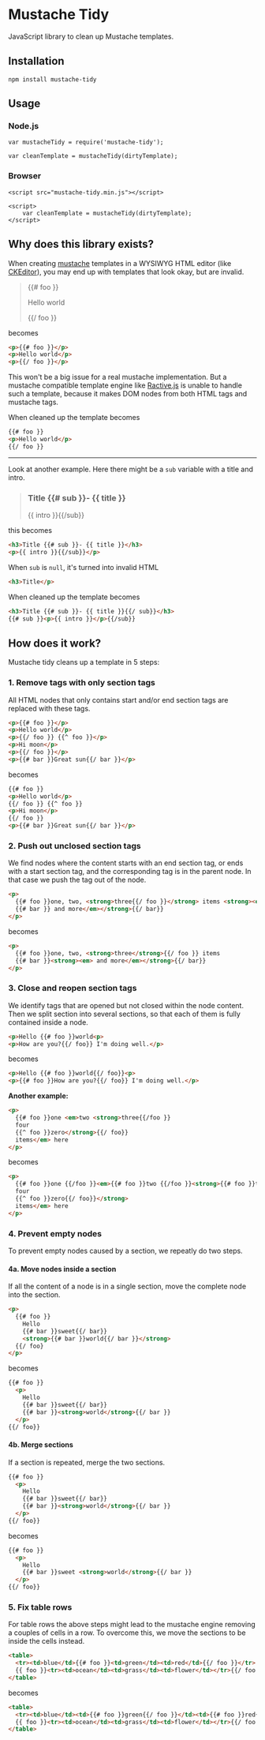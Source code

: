 # Mustache Tidy

JavaScript library to clean up Mustache templates.

## Installation

    npm install mustache-tidy

## Usage

### Node.js

    var mustacheTidy = require('mustache-tidy');
    
    var cleanTemplate = mustacheTidy(dirtyTemplate);

### Browser

    <script src="mustache-tidy.min.js"></script>
    
    <script>
        var cleanTemplate = mustacheTidy(dirtyTemplate);
    </script>

## Why does this library exists?

When creating [mustache][] templates in a WYSIWYG HTML editor (like [CKEditor][]), you may end up with templates that
look okay, but are invalid.

> {{# foo }}
> 
> Hello world
> 
> {{/ foo }}

becomes

```html
<p>{{# foo }}</p>
<p>Hello world</p>
<p>{{/ foo }}</p>
```

This won't be a big issue for a real mustache implementation. But a mustache compatible template engine like
[Ractive.js][] is unable to handle such a template, because it makes DOM nodes from both HTML tags and mustache tags.

When cleaned up the template becomes

```html
{{# foo }}
<p>Hello world</p>
{{/ foo }}
```

---

Look at another example. Here there might be a `sub` variable with a title and intro.

> ### Title {{# sub }}- {{ title }}
> {{ intro }}{{/sub}}

this becomes

```html
<h3>Title {{# sub }}- {{ title }}</h3>
<p>{{ intro }}{{/sub}}</p>
```

When `sub` is `null`, it's turned into invalid HTML

```html
<h3>Title</p>
```

When cleaned up the template becomes

```html
<h3>Title {{# sub }}- {{ title }}{{/ sub}}</h3>
{{# sub }}<p>{{ intro }}</p>{{/sub}}
```

## How does it work?

Mustache tidy cleans up a template in 5 steps:

### 1. Remove tags with only section tags

All HTML nodes that only contains start and/or end section tags are replaced with these tags.

```html
<p>{{# foo }}</p>
<p>Hello world</p>
<p>{{/ foo }} {{^ foo }}</p>
<p>Hi moon</p>
<p>{{/ foo }}</p>
<p>{{# bar }}Great sun{{/ bar }}</p>
```

becomes

```html
{{# foo }}
<p>Hello world</p>
{{/ foo }} {{^ foo }}
<p>Hi moon</p>
{{/ foo }}
<p>{{# bar }}Great sun{{/ bar }}</p>
```

### 2. Push out unclosed section tags

We find nodes where the content starts with an end section tag, or ends with a start section tag, and the corresponding
tag is in the parent node. In that case we push the tag out of the node.

```html
<p>
  {{# foo }}one, two, <strong>three{{/ foo }}</strong> items <strong><em>
  {{# bar }} and more</em></strong>{{/ bar}}
</p>
```

becomes

```html
<p>
  {{# foo }}one, two, <strong>three</strong>{{/ foo }} items
  {{# bar }}<strong><em> and more</em></strong>{{/ bar}}
</p>
```

### 3. Close and reopen section tags

We identify tags that are opened but not closed within the node content. Then we split section into several sections, so
that each of them is fully contained inside a node.

```html
<p>Hello {{# foo }}world<p>
<p>How are you?{{/ foo}} I'm doing well.</p>
```

becomes

```html
<p>Hello {{# foo }}world{{/ foo}}<p>
<p>{{# foo }}How are you?{{/ foo}} I'm doing well.</p>
```

**Another example:**

```html
<p>
  {{# foo }}one <em>two <strong>three{{/foo }}
  four
  {{^ foo }}zero</strong>{{/ foo}}
  items</em> here
</p>
```

becomes

```html
<p>
  {{# foo }}one {{/foo }}<em>{{# foo }}two {{/foo }}<strong>{{# foo }}three{{/foo }}
  four
  {{^ foo }}zero{{/ foo}}</strong>
  items</em> here
</p>
```

### 4. Prevent empty nodes

To prevent empty nodes caused by a section, we repeatly do two steps.

#### 4a. Move nodes inside a section

If all the content of a node is in a single section, move the complete node into the section.

```html
<p>
  {{# foo }}
    Hello
    {{# bar }}sweet{{/ bar}}
    <strong>{{# bar }}world{{/ bar }}</strong>
  {{/ foo}
</p>
```

becomes

```html
{{# foo }}
  <p>
    Hello
    {{# bar }}sweet{{/ bar}}
    {{# bar }}<strong>world</strong>{{/ bar }}
  </p>
{{/ foo}}
```

#### 4b. Merge sections

If a section is repeated, merge the two sections.

```html
{{# foo }}
  <p>
    Hello
    {{# bar }}sweet{{/ bar}}
    {{# bar }}<strong>world</strong>{{/ bar }}
  </p>
{{/ foo}}
```

becomes

```html
{{# foo }}
  <p>
    Hello
    {{# bar }}sweet <strong>world</strong>{{/ bar }}
  </p>
{{/ foo}}
```

### 5. Fix table rows

For table rows the above steps might lead to the mustache engine removing a couples of cells in a row. To overcome
this, we move the sections to be inside the cells instead.

```html
<table>
  <tr><td>blue</td>{{# foo }}<td>green</td><td>red</td>{{/ foo }}</tr>
  {{ foo }}<tr><td>ocean</td><td>grass</td><td>flower</td></tr>{{/ foo }}
</table>
```

becomes

```html
<table>
  <tr><td>blue</td><td>{{# foo }}green{{/ foo }}</td><td>{{# foo }}red{{/ foo }}</td></tr>
  {{ foo }}<tr><td>ocean</td><td>grass</td><td>flower</td></tr>{{/ foo }}
</table>
```


[mustache]: https://mustache.github.io/
[CKEditor]: http://ckeditor.com/
[Ractive.js]: http://www.ractivejs.org/
